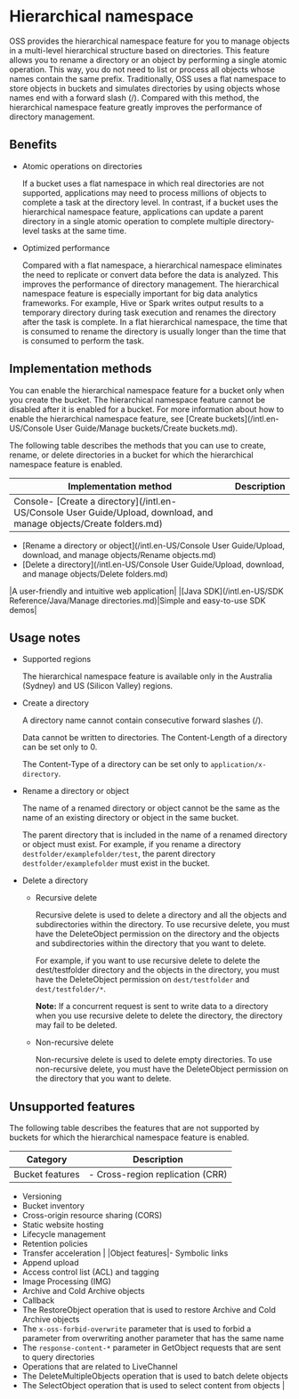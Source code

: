 # Hierarchical namespace

OSS provides the hierarchical namespace feature for you to manage objects in a multi-level hierarchical structure based on directories. This feature allows you to rename a directory or an object by performing a single atomic operation. This way, you do not need to list or process all objects whose names contain the same prefix. Traditionally, OSS uses a flat namespace to store objects in buckets and simulates directories by using objects whose names end with a forward slash \(/\). Compared with this method, the hierarchical namespace feature greatly improves the performance of directory management.

## Benefits

-   Atomic operations on directories

    If a bucket uses a flat namespace in which real directories are not supported, applications may need to process millions of objects to complete a task at the directory level. In contrast, if a bucket uses the hierarchical namespace feature, applications can update a parent directory in a single atomic operation to complete multiple directory-level tasks at the same time.

-   Optimized performance

    Compared with a flat namespace, a hierarchical namespace eliminates the need to replicate or convert data before the data is analyzed. This improves the performance of directory management. The hierarchical namespace feature is especially important for big data analytics frameworks. For example, Hive or Spark writes output results to a temporary directory during task execution and renames the directory after the task is complete. In a flat hierarchical namespace, the time that is consumed to rename the directory is usually longer than the time that is consumed to perform the task.


## Implementation methods

You can enable the hierarchical namespace feature for a bucket only when you create the bucket. The hierarchical namespace feature cannot be disabled after it is enabled for a bucket. For more information about how to enable the hierarchical namespace feature, see [Create buckets](/intl.en-US/Console User Guide/Manage buckets/Create buckets.md).

The following table describes the methods that you can use to create, rename, or delete directories in a bucket for which the hierarchical namespace feature is enabled.

|Implementation method|Description|
|---------------------|-----------|
|Console-   [Create a directory](/intl.en-US/Console User Guide/Upload, download, and manage objects/Create folders.md)
-   [Rename a directory or object](/intl.en-US/Console User Guide/Upload, download, and manage objects/Rename objects.md)
-   [Delete a directory](/intl.en-US/Console User Guide/Upload, download, and manage objects/Delete folders.md)

|A user-friendly and intuitive web application|
|[Java SDK](/intl.en-US/SDK Reference/Java/Manage directories.md)|Simple and easy-to-use SDK demos|

## Usage notes

-   Supported regions

    The hierarchical namespace feature is available only in the Australia \(Sydney\) and US \(Silicon Valley\) regions.

-   Create a directory

    A directory name cannot contain consecutive forward slashes \(/\).

    Data cannot be written to directories. The Content-Length of a directory can be set only to 0.

    The Content-Type of a directory can be set only to `application/x-directory`.

-   Rename a directory or object

    The name of a renamed directory or object cannot be the same as the name of an existing directory or object in the same bucket.

    The parent directory that is included in the name of a renamed directory or object must exist. For example, if you rename a directory `destfolder/examplefolder/test`, the parent directory `destfolder/examplefolder` must exist in the bucket.

-   Delete a directory
    -   Recursive delete

        Recursive delete is used to delete a directory and all the objects and subdirectories within the directory. To use recursive delete, you must have the DeleteObject permission on the directory and the objects and subdirectories within the directory that you want to delete.

        For example, if you want to use recursive delete to delete the dest/testfolder directory and the objects in the directory, you must have the DeleteObject permission on `dest/testfolder` and `dest/testfolder/*`.

        **Note:** If a concurrent request is sent to write data to a directory when you use recursive delete to delete the directory, the directory may fail to be deleted.

    -   Non-recursive delete

        Non-recursive delete is used to delete empty directories. To use non-recursive delete, you must have the DeleteObject permission on the directory that you want to delete.


## Unsupported features

The following table describes the features that are not supported by buckets for which the hierarchical namespace feature is enabled.

|Category|Description|
|--------|-----------|
|Bucket features|-   Cross-region replication \(CRR\)
-   Versioning
-   Bucket inventory
-   Cross-origin resource sharing \(CORS\)
-   Static website hosting
-   Lifecycle management
-   Retention policies
-   Transfer acceleration |
|Object features|-   Symbolic links
-   Append upload
-   Access control list \(ACL\) and tagging
-   Image Processing \(IMG\)
-   Archive and Cold Archive objects
-   Callback
-   The RestoreObject operation that is used to restore Archive and Cold Archive objects
-   The `x-oss-forbid-overwrite` parameter that is used to forbid a parameter from overwriting another parameter that has the same name
-   The `response-content-*` parameter in GetObject requests that are sent to query directories
-   Operations that are related to LiveChannel
-   The DeleteMultipleObjects operation that is used to batch delete objects
-   The SelectObject operation that is used to select content from objects |

